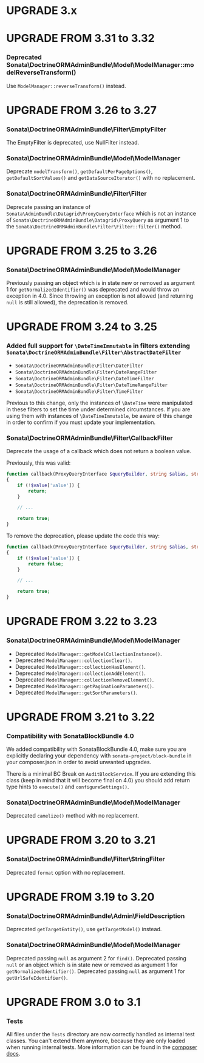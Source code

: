 UPGRADE 3.x
===========

UPGRADE FROM 3.31 to 3.32
=========================

### Deprecated Sonata\DoctrineORMAdminBundle\Model\ModelManager::modelReverseTransform()

Use `ModelManager::reverseTransform()` instead.

UPGRADE FROM 3.26 to 3.27
=========================

### Sonata\DoctrineORMAdminBundle\Filter\EmptyFilter

The EmptyFilter is deprecated, use NullFilter instead.

### Sonata\DoctrineORMAdminBundle\Model\ModelManager

Deprecate `modelTransform()`, `getDefaultPerPageOptions()`, `getDefaultSortValues()` and `getDataSourceIterator()` with no replacement.

### Sonata\DoctrineORMAdminBundle\Filter\Filter

Deprecate passing an instance of `Sonata\AdminBundle\Datagrid\ProxyQueryInterface`
which is not an instance of `Sonata\DoctrineORMAdminBundle\Datagrid\ProxyQuery` as
argument 1 to the `Sonata\DoctrineORMAdminBundle\Filter\Filter::filter()` method.

UPGRADE FROM 3.25 to 3.26
=========================

### Sonata\DoctrineORMAdminBundle\Model\ModelManager

Previously passing an object which is in state new or removed as argument 1 for `getNormalizedIdentifier()` was deprecated and would throw an exception in 4.0. Since throwing an exception is not allowed (and returning `null` is still allowed), the deprecation is removed.

UPGRADE FROM 3.24 to 3.25
=========================

### Added full support for `\DateTimeImmutable` in filters extending `Sonata\DoctrineORMAdminBundle\Filter\AbstractDateFilter`

- `Sonata\DoctrineORMAdminBundle\Filter\DateFilter`
- `Sonata\DoctrineORMAdminBundle\Filter\DateRangeFilter`
- `Sonata\DoctrineORMAdminBundle\Filter\DateTimeFilter`
- `Sonata\DoctrineORMAdminBundle\Filter\DateTimeRangeFilter`
- `Sonata\DoctrineORMAdminBundle\Filter\TimeFilter`

Previous to this change, only the instances of `\DateTime` were manipulated in these
filters to set the time under determined circumstances. If you are using them with instances
of `\DateTimeImmutable`, be aware of this change in order to confirm if you must update
your implementation.

### Sonata\DoctrineORMAdminBundle\Filter\CallbackFilter

Deprecate the usage of a callback which does not return a boolean value.

Previously, this was valid:
```php
function callback(ProxyQueryInterface $queryBuilder, string $alias, string $field, array $value)
{
    if (!$value['value']) {
        return;
    }

    // ...

    return true;
}
```
To remove the deprecation, please update the code this way:
```php
function callback(ProxyQueryInterface $queryBuilder, string $alias, string $field, array $value): bool
{
    if (!$value['value']) {
        return false;
    }

    // ...

    return true;
}
```

UPGRADE FROM 3.22 to 3.23
=========================

### Sonata\DoctrineORMAdminBundle\Model\ModelManager

- Deprecated `ModelManager::getModelCollectionInstance()`.
- Deprecated `ModelManager::collectionClear()`.
- Deprecated `ModelManager::collectionHasElement()`.
- Deprecated `ModelManager::collectionAddElement()`.
- Deprecated `ModelManager::collectionRemoveElement()`.
- Deprecated `ModelManager::getPaginationParameters()`.
- Deprecated `ModelManager::getSortParameters()`.

UPGRADE FROM 3.21 to 3.22
=========================

### Compatibility with SonataBlockBundle 4.0

We added compatibility with SonataBlockBundle 4.0, make sure you are explicitly declaring your dependency
with `sonata-project/block-bundle` in your composer.json in order to avoid unwanted upgrades.

There is a minimal BC Break on `AuditBlockService`. If you are extending this class (keep in mind that it will become final on 4.0) you should add return type hints to `execute()` and `configureSettings()`.

### Sonata\DoctrineORMAdminBundle\Model\ModelManager

Deprecated `camelize()` method with no replacement.

UPGRADE FROM 3.20 to 3.21
=========================

### Sonata\DoctrineORMAdminBundle\Filter\StringFilter

Deprecated `format` option with no replacement.

UPGRADE FROM 3.19 to 3.20
=========================

### Sonata\DoctrineORMAdminBundle\Admin\FieldDescription

Deprecated `getTargetEntity()`, use `getTargetModel()` instead.

### Sonata\DoctrineORMAdminBundle\Model\ModelManager

Deprecated passing `null` as argument 2 for `find()`.
Deprecated passing `null` or an object which is in state new or removed as argument 1 for `getNormalizedIdentifier()`.
Deprecated passing `null` as argument 1 for `getUrlSafeIdentifier()`.

UPGRADE FROM 3.0 to 3.1
=======================

### Tests

All files under the ``Tests`` directory are now correctly handled as internal test classes.
You can't extend them anymore, because they are only loaded when running internal tests.
More information can be found in the [composer docs](https://getcomposer.org/doc/04-schema.md#autoload-dev).

